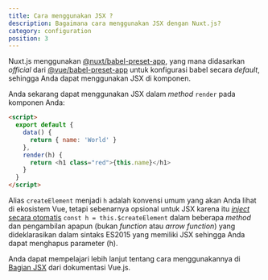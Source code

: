 ```yaml
---
title: Cara menggunakan JSX ?
description: Bagaimana cara menggunakan JSX dengan Nuxt.js?
category: configuration
position: 3
---
```


Nuxt.js menggunakan [@nuxt/babel-preset-app](https://github.com/nuxt/nuxt.js/tree/dev/packages/babel-preset-app), yang mana didasarkan _official_ dari [@vue/babel-preset-app](https://github.com/vuejs/vue-cli/tree/dev/packages/%40vue/babel-preset-app) untuk konfigurasi babel secara _default_, sehingga Anda dapat menggunakan JSX di komponen.

Anda sekarang dapat menggunakan JSX dalam _method_ `render` pada komponen Anda:

```html
<script>
  export default {
    data() {
      return { name: 'World' }
    },
    render(h) {
      return <h1 class="red">{this.name}</h1>
    }
  }
</script>
```

<div class="Alert Alert--orange">

Alias `createElement` menjadi `h` adalah konvensi umum yang akan Anda lihat di ekosistem Vue, tetapi sebenarnya opsional untuk JSX karena itu [_inject_ secara otomatis](https://github.com/vuejs/babel-plugin-transform-vue-jsx#h-auto-injection) `const h = this.$createElement` dalam beberapa _method_ dan pengambilan apapun (bukan _function_ atau _arrow function_) yang dideklarasikan dalam sintaks ES2015 yang memiliki JSX sehingga Anda dapat menghapus parameter (h).

</div>

Anda dapat mempelajari lebih lanjut tentang cara menggunakannya di [Bagian JSX](https://vuejs.org/v2/guide/render-function.html#JSX) dari dokumentasi Vue.js.
